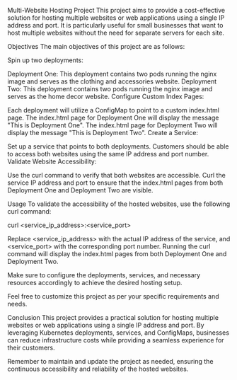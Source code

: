 Multi-Website Hosting Project
This project aims to provide a cost-effective solution for hosting multiple websites or web applications using a single IP address and port. It is particularly useful for small businesses that want to host multiple websites without the need for separate servers for each site.

Objectives
The main objectives of this project are as follows:

Spin up two deployments:

Deployment One: This deployment contains two pods running the nginx image and serves as the clothing and accessories website.
Deployment Two: This deployment contains two pods running the nginx image and serves as the home decor website.
Configure Custom Index Pages:

Each deployment will utilize a ConfigMap to point to a custom index.html page.
The index.html page for Deployment One will display the message "This is Deployment One".
The index.html page for Deployment Two will display the message "This is Deployment Two".
Create a Service:

Set up a service that points to both deployments.
Customers should be able to access both websites using the same IP address and port number.
Validate Website Accessibility:

Use the curl command to verify that both websites are accessible.
Curl the service IP address and port to ensure that the index.html pages from both Deployment One and Deployment Two are visible.

Usage
To validate the accessibility of the hosted websites, use the following curl command:

curl <service_ip_address>:<service_port>

Replace <service_ip_address> with the actual IP address of the service, and <service_port> with the corresponding port number. Running the curl command will display the index.html pages from both Deployment One and Deployment Two.

Make sure to configure the deployments, services, and necessary resources accordingly to achieve the desired hosting setup.

Feel free to customize this project as per your specific requirements and needs.

Conclusion
This project provides a practical solution for hosting multiple websites or web applications using a single IP address and port. By leveraging Kubernetes deployments, services, and ConfigMaps, businesses can reduce infrastructure costs while providing a seamless experience for their customers.

Remember to maintain and update the project as needed, ensuring the continuous accessibility and reliability of the hosted websites.